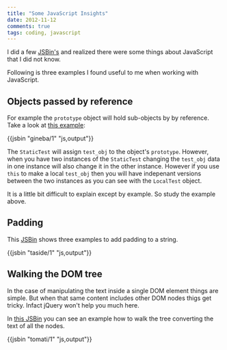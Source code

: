 ```yaml
---
title: "Some JavaScript Insights"
date: 2012-11-12
comments: true
tags: coding, javascript
---
```

I did a few [JSBin's][jsbin] and realized there were some things about
JavaScript that I did not know.

Following is three examples I found useful to me when working with JavaScript.

## Objects passed by reference

For example the `prototype` object will hold sub-objects by by reference. Take
a look at [this example][1]:

{{jsbin "gineba/1" "js,output"}}

The `StaticTest` will assign `test_obj` to the object's `prototype`. However,
when you have two instances of the `StaticTest` changing the `test_obj` data in
one instance will also change it in the other instance. However if you use
`this` to make a local `test_obj` then you will have indepenant versions
between the two instances as you can see with the `LocalTest` object.

It is a little bit difficult to explain except by example. So study the example
above.

<!-- more -->

## Padding

This [JSBin][2] shows three examples to add padding to a string.

{{jsbin "taside/1" "js,output"}}

## Walking the DOM tree

In the case of manipulating the text inside a single DOM element things are
simple. But when that same content includes other DOM nodes thigs get tricky.
Infact jQuery won't help you much here.

In [this JSBin][3] you can see an example how to walk the tree converting
the text of all the nodes.

{{jsbin "tomati/1" "js,output"}}

[jsbin]: http://jsbin.com/
[1]: http://jsbin.com/gineba/1/edit
[2]: http://jsbin.com/taside/1/edit
[3]: http://jsbin.com/tomati/1/edit
